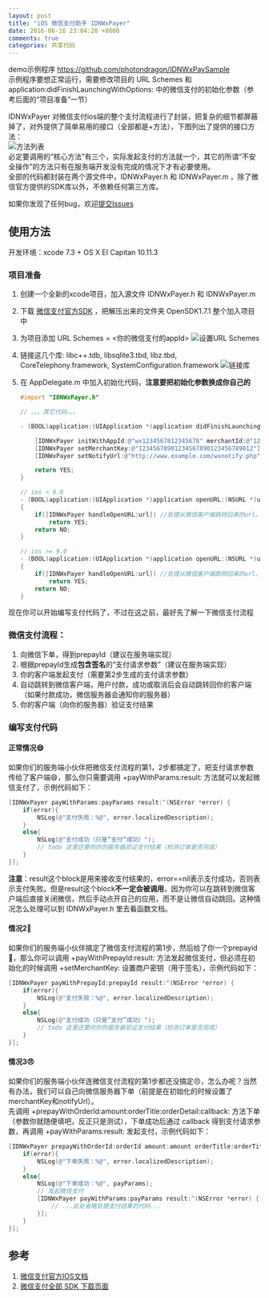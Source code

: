 ```yaml
---
layout: post
title: "iOS 微信支付助手 IDNWxPayer"
date: 2016-06-16 23:04:20 +0800
comments: true
categories: 共享代码
---
```


demo示例程序 <https://github.com/photondragon/IDNWxPaySample>  
示例程序要想正常运行，需要修改项目的 URL Schemes 和application:didFinishLaunchingWithOptions: 中的微信支付的初始化参数（参考后面的“项目准备”一节）

IDNWxPayer 对微信支付ios端的整个支付流程进行了封装，把复杂的细节都屏蔽掉了，对外提供了简单易用的接口（全部都是+方法），下图列出了提供的接口方法：  
![方法列表](http://res.iosdev.net/images/post/2016-06-16-ios-wei-xin-zhi-fu-zhu-shou-idnwxpayer/20160616-methods.jpg)  
必定要调用的“核心方法”有三个，实际发起支付的方法就一个，其它的所谓“不安全操作”的方法只有在服务端开发没有完成的情况下才有必要使用。  
全部的代码都封装在两个源文件中，IDNWxPayer.h 和 IDNWxPayer.m ，除了微信官方提供的SDK库以外，不依赖任何第三方库。

如果你发现了任何bug，欢迎[提交Issues](https://github.com/photondragon/IDNWxPaySample/issues "提交Issues")

## 使用方法

开发环境：xcode 7.3 + OS X EI Capitan 10.11.3

### 项目准备

1. 创建一个全新的xcode项目，加入源文件 IDNWxPayer.h 和 IDNWxPayer.m
2. 下载 [微信支付官方SDK](https://res.wx.qq.com/open/zh_CN/htmledition/res/dev/download/sdk/WeChatSDK1.7.1.zip "微信支付官方SDK") ，把解压出来的文件夹 OpenSDK1.7.1 整个加入项目中
3. 为项目添加 URL Schemes = <你的微信支付的appId>
	![设置URL Schemes](http://res.iosdev.net/images/post/2016-06-16-ios-wei-xin-zhi-fu-zhu-shou-idnwxpayer/20160616-urlSchemes.jpg)
4. 链接这几个库: libc++.tdb, libsqlite3.tbd, libz.tbd, CoreTelephony.framework, SystemConfiguration.framework
	![链接库](http://res.iosdev.net/images/post/2016-06-16-ios-wei-xin-zhi-fu-zhu-shou-idnwxpayer/20160616-link-libs.png)
5. 在 AppDelegate.m 中加入初始化代码，**注意要把初始化参数换成你自己的**

    ``` objective-c
    #import "IDNWxPayer.h"

    // 。。。其它代码。。。

	- (BOOL)application:(UIApplication *)application didFinishLaunchingWithOptions:(NSDictionary *)launchOptions {
	
		[IDNWxPayer initWithAppId:@"wx1234567812345678" merchantId:@"1234567890"]; //
		[IDNWxPayer setMerchantKey:@"12345678901234567890123456789012"]; //设置商户密钥，仅供测试使用
		[IDNWxPayer setNotifyUrl:@"http://www.example.com/wxnotify.php"]; //仅供测试使用
	
		return YES;
	}

	// ios < 9.0
	- (BOOL)application:(UIApplication *)application openURL:(NSURL *)url sourceApplication:(NSString *)sourceApplication annotation:(id)annotation
	{
		if([IDNWxPayer handleOpenURL:url]) //处理从微信客户端跳转回来的url。返回 TRUE 表示成功处理了
			return YES;
		return NO;
	}
	
	// ios >= 9.0
	- (BOOL)application:(UIApplication *)application openURL:(NSURL *)url options:(NSDictionary<NSString *,id> *)options
	{
		if([IDNWxPayer handleOpenURL:url]) //处理从微信客户端跳转回来的url。返回 TRUE 表示成功处理了
			return YES;
		return NO;
	}

	```

现在你可以开始编写支付代码了，不过在这之前，最好先了解一下微信支付流程

### 微信支付流程：
1. 向微信下单，得到prepayId（建议在服务端实现）
2. 根据prepayId生成**包含签名**的“支付请求参数”（建议在服务端实现）
3. 你的客户端发起支付（需要第2步生成的支付请求参数）
4. 自动跳转到微信客户端，用户付款，成功或取消后会自动跳转回你的客户端（如果付款成功，微信服务器会通知你的服务器）
5. 你的客户端（向你的服务器）验证支付结果

### 编写支付代码

#### 正常情况😄

如果你们的服务端小伙伴把微信支付流程的第1，2步都搞定了，把支付请求参数传给了客户端😄，那么你只需要调用 +payWithParams:result: 方法就可以发起微信支付了，示例代码如下：

``` objective-c
[IDNWxPayer payWithParams:payParams result:^(NSError *error) {
	if(error){
		NSLog(@"支付失败：%@", error.localizedDescription);
	}
	else{
		NSLog(@"支付成功（只是“支付”成功）");
		// todo 这里还要向你的服务器验证支付结果（检测订单是否完成）
	}
}];

```
**注意**：result这个block是用来接收支付结果的，error==nil表示支付成功，否则表示支付失败。但是result这个block**不一定会被调用**，因为你可以在跳转到微信客户端后直接关闭微信，然后手动点开自己的应用，而不是让微信自动跳回。这种情况怎么处理可以到 IDNWxPayer.h 里去看函数文档。

#### 情况2🙁

如果你们的服务端小伙伴搞定了微信支付流程的第1步，然后给了你一个prepayid🙁，那么你可以调用 +payWithPrepayId:result: 方法发起微信支付，但必须在初始化的时候调用 +setMerchantKey: 设置商户密钥（用于签名），示例代码如下：

``` objective-c
[IDNWxPayer payWithPrepayId:prepayId result:^(NSError *error) {
	if(error){
		NSLog(@"支付失败：%@", error.localizedDescription);
	}
	else{
		NSLog(@"支付成功（只是“支付”成功）");
		// todo 这里还要向你的服务器验证支付结果（检测订单是否完成）
	}
}];

```

#### 情况3😠

如果你们的服务端小伙伴连微信支付流程的第1步都还没搞定😠，怎么办呢？当然有办法，我们可以自己向微信服务器下单（前提是在初始化的时候设置了merchantKey和notifyUrl）。  
先调用 +prepayWithOrderId:amount:orderTitle:orderDetail:callback: 方法下单（参数你就随便填吧，反正只是测试），下单成功后通过 callback 得到支付请求参数，再调用 +payWithParams:result: 发起支付，示例代码如下：

``` objective-c
[IDNWxPayer prepayWithOrderId:orderId amount:amount orderTitle:orderTitle orderDetail:nil callback:^(NSDictionary *payParams, NSError *error) {
	if(error){
		NSLog(@"下单失败：%@", error.localizedDescription);
	}
	else{
		NSLog(@"下单成功：%@", payParams);
		// 发起微信支付
		[IDNWxPayer payWithParams:payParams result:^(NSError *error) {
			// ...此处省略处理支付结果的代码...
		}];
	}
}];
```

## 参考
1. [微信支付官方IOS文档](https://pay.weixin.qq.com/wiki/doc/api/app/app.php?chapter=8_5 "微信支付官方IOS文档") 
2. [微信支付全部 SDK 下载页面](https://pay.weixin.qq.com/wiki/doc/api/app/app.php?chapter=11_1 "微信支付全部 SDK 下载页面")
